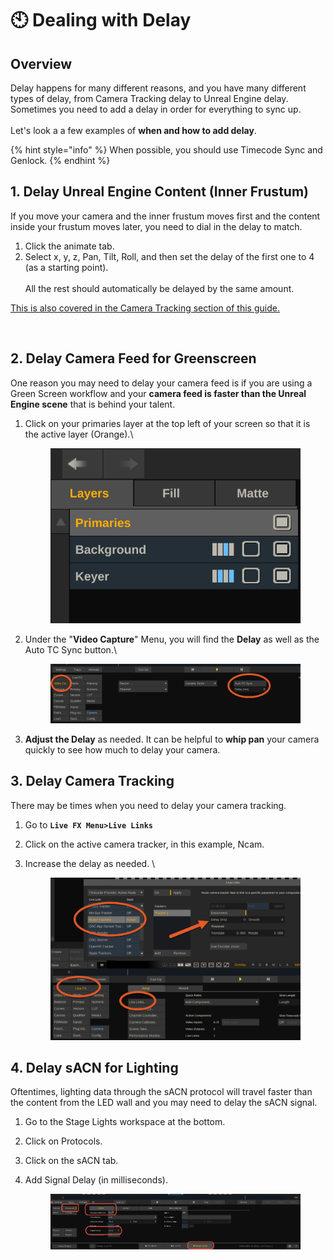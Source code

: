 # 🕙 Dealing with Delay

## Overview

Delay happens for many different reasons, and you have many different types of delay, from Camera Tracking delay to Unreal Engine delay. Sometimes you need to add a delay in order for everything to sync up.\
\
Let's look a a few examples of **when and how to add delay**.&#x20;

{% hint style="info" %}
When possible, you should use Timecode Sync and Genlock.&#x20;
{% endhint %}

## 1. Delay Unreal Engine Content (Inner Frustum)

If you move your camera and the inner frustum moves first and the content inside your frustum moves later, you need to dial in the delay to match.

1. Click the animate tab. &#x20;
2. Select x, y, z, Pan, Tilt, Roll, and then set the delay of the first one to 4 (as a starting point). \
   \
   All the rest should automatically be delayed by the same amount.&#x20;

[This is also covered in the Camera Tracking section of this guide.](../camera-tracking/how-to-delay-the-inner-frustum.md)

<figure><img src="https://lh7-us.googleusercontent.com/HY4WUbQrx-Orrz9BGDWXokQH2pNKKrPh8LJ1P3ukNwZ_hi_MwCOjOYIYebGh8fb9DowO_y_p4y4G9BFDg64ZFQK53vdkLjwbFnXqIEKmizK6TrD7M7FrLirQQqSt3J3b0E07o3_oOdpn8qAC__HAPH0" alt=""><figcaption></figcaption></figure>

## 2. Delay Camera Feed for Greenscreen

One reason you may need to delay your camera feed is if you are using a Green Screen workflow and your **camera feed is faster than the Unreal Engine scene** that is behind your talent.&#x20;

1.  Click on your primaries layer at the top left of your screen so that it is the active layer (Orange).\


    <figure><img src="../.gitbook/assets/image (7) (1) (1).png" alt=""><figcaption></figcaption></figure>


2.  Under the "**Video Capture**" Menu, you will find the **Delay** as well as the Auto TC Sync button.\


    <figure><img src="../.gitbook/assets/image (1) (1) (1) (1) (1) (1) (1) (1) (1).png" alt=""><figcaption></figcaption></figure>


3. **Adjust the Delay** as needed. It can be helpful to **whip pan** your camera quickly to see how much to delay your camera.&#x20;

## 3. Delay Camera Tracking

There may be times when you need to delay your camera tracking.&#x20;

1. Go to **`Live FX Menu>Live Links`**
2. Click on the active camera tracker, in this example, Ncam.&#x20;
3.  Increase the delay as needed. \


    <figure><img src="../.gitbook/assets/image (2) (1) (1) (1) (1) (1) (1) (1).png" alt=""><figcaption></figcaption></figure>



## 4. Delay sACN for Lighting

Oftentimes, lighting data through the sACN protocol will travel faster than the content from the LED wall and you may need to delay the sACN signal.&#x20;

1. Go to the Stage Lights workspace at the bottom.
2. Click on Protocols.&#x20;
3. Click on the sACN tab.
4.  Add Signal Delay (in milliseconds).&#x20;

    <figure><img src="../.gitbook/assets/image (118).png" alt=""><figcaption></figcaption></figure>

